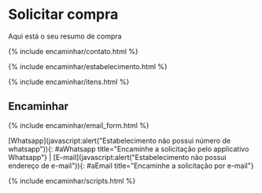 # Solicitar compra

Aqui está o seu resumo de compra

{% include encaminhar/contato.html %}

{% include encaminhar/estabelecimento.html %}

{% include encaminhar/itens.html %}

## Encaminhar

{% include encaminhar/email_form.html %}

[Whatsapp](javascript:alert("Estabelecimento não possui número de whatsapp")){: #aWhatsapp title="Encaminhe a solicitação pelo applicativo Whatsapp"} | [E-mail](javascript:alert("Estabelecimento não possui endereço de e-mail")){: #aEmail title="Encaminhe a solicitação por e-mail"}

{% include encaminhar/scripts.html %}
